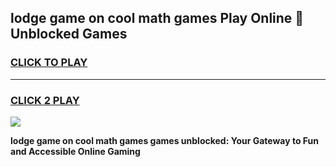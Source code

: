 
## lodge game on cool math games Play Online 👋 Unblocked Games
<h3>
<a href="https://news.freeplayer.one?title=lodge_game_on_cool_math_games&ref=17CMG">CLICK TO PLAY</a></h3>
<hr>

<h3>
<a href="https://news.freeplayer.one?title=lodge_game_on_cool_math_games&ref=17CMG">CLICK 2 PLAY</a>
  
</h3>

<a href="https://news.freeplayer.one?title=lodge_game_on_cool_math_games&ref=17CMG/"><img src="https://clearcache.store/games.png"></a>


**lodge game on cool math games games unblocked: Your Gateway to Fun and Accessible Online Gaming**
